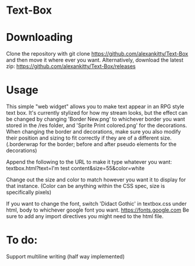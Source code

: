 # Text-Box

# Downloading
Clone the repository with git clone https://github.com/alexankitty/Text-Box and then move it where ever you want.
Alternatively, download the latest zip: https://github.com/alexankitty/Text-Box/releases

# Usage

This simple "web widget" allows you to make text appear in an RPG style text box. It's currently stylized for how my stream looks, but the effect can be changed by changing 'Border New.png' to whichever border you want stored in the /res folder, and 'Sprite Print colored.png' for the decorations. When changing the border and decorations, make sure you also modify their position and sizing to fit correctly if they are of a different size. (.borderwrap for the border; before and after pseudo elements for the decorations)

Append the following to the URL to make it type whatever you want: textbox.html?text=I'm test content&size=55&color=white

Change out the size and color to match however you want it to display for that instance. (Color can be anything within the CSS spec, size is specifically pixels)

If you want to change the font, switch 'Didact Gothic' in textbox.css under html, body to whichever google font you want. https://fonts.google.com
Be sure to add any import directives you might need to the html file.

# To do:
Support multiline writing (half way implemented)
